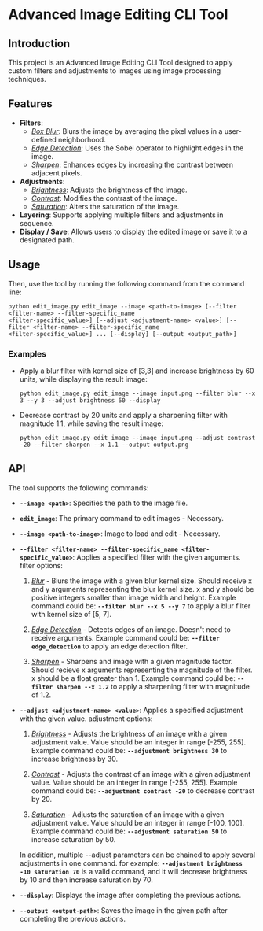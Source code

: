 # Advanced Image Editing CLI Tool

## Introduction

This project is an Advanced Image Editing CLI Tool designed to apply custom filters and adjustments to images using image processing techniques.

## Features

- **Filters**:
  - <u>*Box Blur*</u>: Blurs the image by averaging the pixel values in a user-defined neighborhood.
  - <u>*Edge Detection*</u>: Uses the Sobel operator to highlight edges in the image.
  - <u>*Sharpen*</u>: Enhances edges by increasing the contrast between adjacent pixels.
- **Adjustments**:
  - <u>*Brightness*</u>: Adjusts the brightness of the image.
  - <u>*Contrast*</u>: Modifies the contrast of the image.
  - <u>*Saturation*</u>: Alters the saturation of the image.
- **Layering**: Supports applying multiple filters and adjustments in sequence.
- **Display / Save**: Allows users to display the edited image or save it to a designated path.

## Usage

Then, use the tool by running the following command from the command line:

```
python edit_image.py edit_image --image <path-to-image> [--filter <filter-name> --filter-specific_name 
<filter-specific_value>] [--adjust <adjustment-name> <value>] [--filter <filter-name> --filter-specific_name 
<filter-specific_value>] ... [--display] [--output <output_path>]
```

### Examples

- Apply a blur filter with kernel size of [3,3] and increase brightness by 60 units, while displaying the result image:
  ```
  python edit_image.py edit_image --image input.png --filter blur --x 3 --y 3 --adjust brightness 60 --display
  ```
- Decrease contrast by 20 units and apply a sharpening filter with magnitude 1.1, while saving the result image:
  ```
  python edit_image.py edit_image --image input.png --adjust contrast -20 --filter sharpen --x 1.1 --output output.png
  ```

## API

The tool supports the following commands:

- **`--image <path>`**: Specifies the path to the image file.
- **`edit_image`**: The primary command to edit images - Necessary.
- **`--image <path-to-image>`**: Image to load and edit - Necessary.
- **`--filter <filter-name> --filter-specific_name <filter-specific_value>`**: Applies a specified filter with the 
  given arguments. filter options:
  1.  <u>*Blur*</u> - Blurs the image with a given blur kernel size. Should receive x and y arguments representing
                  the blur kernel size. x and y should be positive integers smaller than image width and height.
                  Example command could be: **`--filter blur --x 5 --y 7`** to apply a blur filter with kernel size of [5, 7].

  2.  <u>*Edge Detection*</u> - Detects edges of an image. Doesn't need to receive arguments.
                  Example command could be: **`--filter edge_detection`** to apply an edge detection filter.

  3.  <u>*Sharpen*</u> - Sharpens and image with a given magnitude factor. Should recieve x arguments representing
                  the magnitude of the filter. x should be a float greater than 1.
                  Example command could be: **`--filter sharpen --x 1.2`** to apply a sharpening filter with magnitude of 1.2.

- **`--adjust <adjustment-name> <value>`**: Applies a specified adjustment with the given value. adjustment options:
  1.  <u>*Brightness*</u> - Adjusts the brightness of an image with a given adjustment value. Value should be an
                  integer in range [-255, 255].
                  Example command could be: **`--adjustment brightness 30`** to increase brightness by 30.

  2.  <u>*Contrast*</u> - Adjusts the contrast of an image with a given adjustment value. Value should be an
                  integer in range [-255, 255].
                  Example command could be: **`--adjustment contrast -20`** to decrease contrast by 20.

  3.  <u>*Saturation*</u> - Adjusts the saturation of an image with a given adjustment value. Value should be an
                  integer in range [-100, 100].
                  Example command could be: **`--adjustment saturation 50`** to increase saturation by 50.

  In addition, multiple --adjust parameters can be chained to apply several adjustments in one command. for example:
  **`--adjustment brightness -10 saturation 70`** is a valid command, and it will decrease brightness by 10 and then 
increase saturation by 70.

- **`--display`**: Displays the image after completing the previous actions.

- **`--output <output-path>`**: Saves the image in the given path after completing the previous actions.
